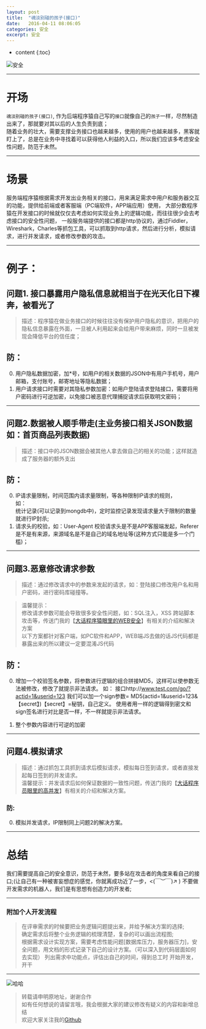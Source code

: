 ```yaml
---
layout: post
title:  "魂淡别碰的孩子(接口)"
date:   2016-04-11 08:06:05
categories: 安全
excerpt: 安全
---
```


* content
{:toc}

![安全](http://demo.thankbabe.com/blog/images/anquan1.jpg)    

---

# 开场   

`魂淡别碰的孩子(接口)`,
作为后端程序猿自己写的`接口`就像自己的`孩子`一样，尽然制造出来了，那就要对其以后的人生负责到底；  
随着业务的壮大，需要支撑业务接口也越来越多，使用的用户也越来越多，黑客就盯上了，总是在业务中寻找着可以获得他人利益的入口，所以我们应该多考虑安全性问题，防范于未然。

---

# 场景   

服务端程序猿根据需求开发出业务相关的接口，用来满足需求中用户和服务器交互的功能，提供给前端或者客服端（PC端软件，APP端应用）使用，
大部分数程序猿在开发接口的时候就仅仅去考虑如何实现业务上的逻辑功能，而往往很少会去考虑接口的安全性问题，
一般服务端提供的接口都是http协议的，通过Fiddler，Wireshark，Charles等抓包工具，可以抓取到http请求，然后进行分析，模拟请求，进行并发请求，或者修改参数的攻击。

---

# 例子：

## 问题1. 接口暴露用户隐私信息就相当于在光天化日下裸奔，被看光了
> 描述：程序猿在做业务接口的时候往往没有保护用户隐私的意识，把用户的隐私信息暴露在外面，一旦被人利用起来会给用户带来麻烦，同时一旦被发现会降低平台的信任度；

## 防：

0. 用户隐私数据加密，加*号，如用户的相关数据的JSON中有用户手机号，用户邮箱，支付账号，邮寄地址等隐私数据；
0. 用户请求接口时需要对其隐私参数加密：如用户登陆请求登陆接口，需要将用户密码进行可逆加密，以免接口被恶意代理捕捉请求后获取明文密码；

---

## 问题2.数据被人顺手带走(主业务接口相关JSON数据 如：首页商品列表数据)
> 描述：接口中的JSON数据会被其他人拿去做自己的相关的功能；这样就造成了服务器的额外支出

## 防：

0. IP请求量限制，时间范围内请求量限制，等各种限制IP请求的规则，   
如：  
统计记录(可以记录到mongdb中)，定时监控记录发现请求量大于限制的数量就进行IP封杀;  
0. 请求头的校验，如：User-Agent 校验请求头是不是APP客服端发起，Referer 是不是有来源，来源域名是不是自己的域名地址等(这种方式只能是多一个门槛)；

---

## 问题3.恶意修改请求参数
>描述：通过修改请求中的参数来发起的请求，如：登陆接口修改用户名和用户密码，进行密码库碰撞等。

>温馨提示：  
>修改请求参数可能会导致很多安全性问题，如：SQL注入，XSS 跨站脚本攻击等，传送门我的【[大话程序猿眼里的WEB安全](http://blog.thankbabe.com/2016/04/03/Safe/)】有相关的介绍和解决方案    
>以下方案都针对客户端，如PC软件和APP，WEB端JS去做的话JS代码都是暴露出来的所以建议一定要混淆JS代码

## 防：

0. 增加一个校验签名参数，将参数进行逻辑的组合拼接MD5，这样可以使参数无法被修改，修改了就提示非法请求。
如：
接口http://www.test.com/go/?actid=1&userid=123 我们可以加一个sign参数= MD5(actid=1&userid=123&【secret】)【secret】=秘钥，自己定义。
使用者用一样的逻辑得到密文和sign签名进行对比是否一样，不一样就提示非法请求。

0. 整个参数内容进行可逆的加密

---

## 问题4.模拟请求
>描述：通过抓包工具抓到请求后模拟请求，模拟每日签到请求，或者直接发起每日签到的并发请求。     
>温馨提示：并发请求后如何保证数据的一致性问题，传送门我的【[大话程序员眼里的高并发](http://blog.thankbabe.com/2016/04/01/high-concurrency/)】有相关的介绍和解决方案。

### 防:
0. 模拟并发请求，IP限制同上问题2的解决方案。

---

# 总结
我们需要提高自己的安全意识，防范于未然，要多站在攻击者的角度来看自己的接口;(让自己有一种被害妄想症的感觉，你就离成功近了一步，<(￣︶￣)↗ )
不要做开发需求的机器人，我们是有思想有创造力的开发者;

---

### 附加个人开发流程

> 在评审需求的时候要把业务逻辑问题提出来，并给予解决方案的选择;   
> 确定需求后将整个业务逻辑的梳理清楚，复杂的可以画出流程图;  
> 根据需求设计实现方案，需要考虑性能问题[数据库压力，服务器压力]，安全问题，用文档的形式记录下自己的设计方案。（可以深入到代码层面如何去实现）
> 列出需求中功能点，评估出自己的时间，得到总工时
> 开始开发，开干

---
![哈哈](http://demo.thankbabe.com/blog/images/ms.jpg)

> 转载请申明原地址，谢谢合作   
> 如有任何想说的请留言哦，我会根据大家的建议修改有疑义的内容和新增总结    
> 欢迎大家关注我的[Github](https://github.com/SFLAQiu)   